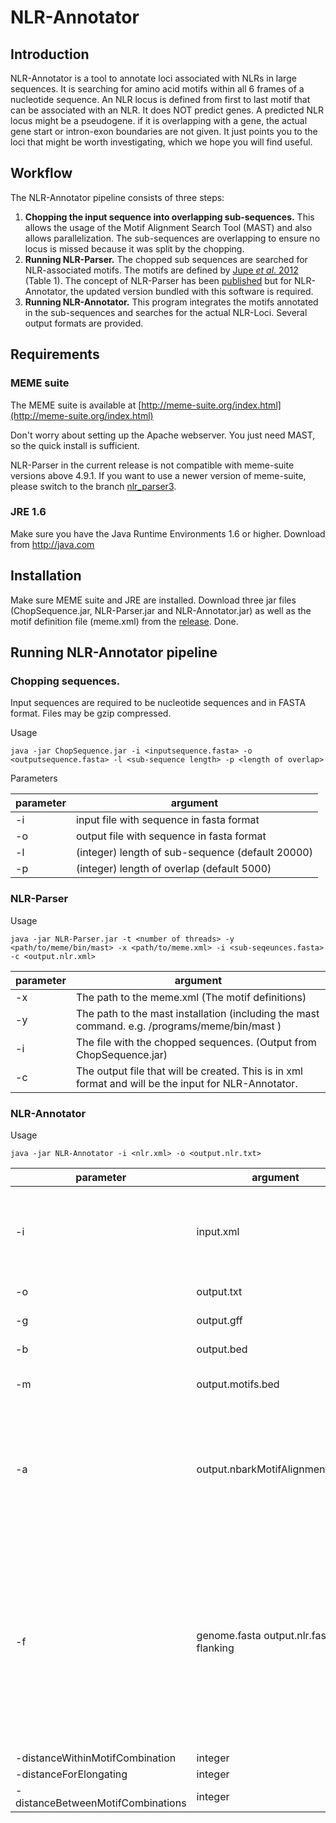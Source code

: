 # NLR-Annotator

## Introduction
NLR-Annotator is a tool to annotate loci associated with NLRs in large sequences.
It is searching for amino acid motifs within all 6 frames of a nucleotide sequence.
An NLR locus is defined from first to last motif that can be associated with an NLR. It does NOT predict genes. A predicted NLR locus might be a pseudogene. if it is overlapping with a gene, the actual gene start or intron-exon boundaries are not given. It just points you to the loci that might be worth investigating, which we hope you will find useful.


## Workflow
The NLR-Annotator pipeline consists of three steps: 

1. **Chopping the input sequence into overlapping sub-sequences.** This allows the usage of the Motif Alignment Search Tool (MAST) and also allows parallelization. The sub-sequences are overlapping to ensure no locus is missed because it was split by the chopping.
2. **Running NLR-Parser.** The chopped sub sequences are searched for NLR-associated motifs. The motifs are defined by [Jupe *et al*. 2012](https://bmcgenomics.biomedcentral.com/articles/10.1186/1471-2164-13-75) (Table 1). The concept of NLR-Parser has been [published](https://academic.oup.com/bioinformatics/article/31/10/1665/177009) but for NLR-Annotator, the updated version bundled with this software is required.
3. **Running NLR-Annotator.** This program integrates the motifs annotated in the sub-sequences and searches for the actual NLR-Loci. Several output formats are provided.


## Requirements

### MEME suite 

The MEME suite is available at [http://meme-suite.org/index.html](http://meme-suite.org/index.html)

Don't worry about setting up the Apache webserver. You just need MAST, so the quick install is sufficient.

NLR-Parser in the current release is not compatible with meme-suite versions above 4.9.1. If you want to use a newer version of meme-suite, please switch to the branch [nlr_parser3](https://github.com/steuernb/NLR-Annotator/tree/nlr_parser3).


### JRE 1.6

Make sure you have the Java Runtime Environments 1.6 or higher. Download from http://java.com



## Installation
Make sure MEME suite and JRE are installed. Download three jar files (ChopSequence.jar, NLR-Parser.jar and NLR-Annotator.jar) as well as the motif definition file (meme.xml) from the [release](https://github.com/steuernb/NLR-Annotator/releases). Done.


## Running NLR-Annotator pipeline

### Chopping sequences. 
Input sequences are required to be nucleotide sequences and in FASTA format. Files may be gzip compressed. 


Usage 

```
java -jar ChopSequence.jar -i <inputsequence.fasta> -o <outputsequence.fasta> -l <sub-sequence length> -p <length of overlap>
```


Parameters
  
 parameter  | argument
---|---
-i | input file with sequence in fasta format
-o | output file with  sequence in fasta format
-l | (integer) length of sub-sequence (default 20000)
-p | (integer) length of overlap (default 5000)



### NLR-Parser

Usage

```
java -jar NLR-Parser.jar -t <number of threads> -y <path/to/meme/bin/mast> -x <path/to/meme.xml> -i <sub-seqeunces.fasta> -c <output.nlr.xml>
```

 parameter  | argument
---|---
-x | The path to the meme.xml (The motif definitions)
-y | The path to the mast installation (including the mast command. e.g. /programs/meme/bin/mast )
-i | The file with the chopped sequences. (Output from ChopSequence.jar)
-c | The output file that will be created. This is in xml format and will be the input for NLR-Annotator.


### NLR-Annotator

Usage

```
java -jar NLR-Annotator -i <nlr.xml> -o <output.nlr.txt>
```

 parameter  | argument | description
---|--- | ---
-i | input.xml | Input file in xml format. This is what comes out from NLR-Parser -c of the chopped inputSequence
-o | output.txt | output file in tabular format
-g | output.gff | output file in gff format
-b  |output.bed  | output file in bed format
-m |output.motifs.bed | output file of the motifs in bed format
-a | output.nbarkMotifAlignment.fasta| output file of the nb-arc motifs as multiple alignment. This file can be used as input to generate a phylogenetic tree. 
-f | genome.fasta output.nlr.fasta flanking | Write fasta of nlr loci. This parameter requires 3 arguments. The first is the original (not chopped) input sequence. The second is the file that is being generated. The third is the length of flanking sequence around the loci.
-distanceWithinMotifCombination | integer | (default:500)
-distanceForElongating | integer | (default:2500)
-distanceBetweenMotifCombinations |  integer | (default:10000)
			



